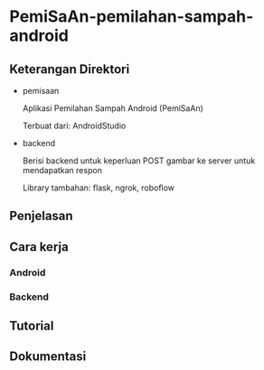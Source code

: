 # PemiSaAn-pemilahan-sampah-android

## Keterangan Direktori

- pemisaan
  
  Aplikasi Pemilahan Sampah Android (PemiSaAn)
  
  Terbuat dari: AndroidStudio
  
- backend
  
  Berisi backend untuk keperluan POST gambar ke server untuk mendapatkan respon
  
  Library tambahan: flask, ngrok, roboflow

## Penjelasan

## Cara kerja

### Android

### Backend

## Tutorial

## Dokumentasi
